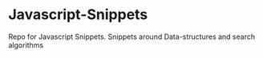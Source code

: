 # Javascript-Snippets
Repo for Javascript Snippets. Snippets around Data-structures and search algorithms
